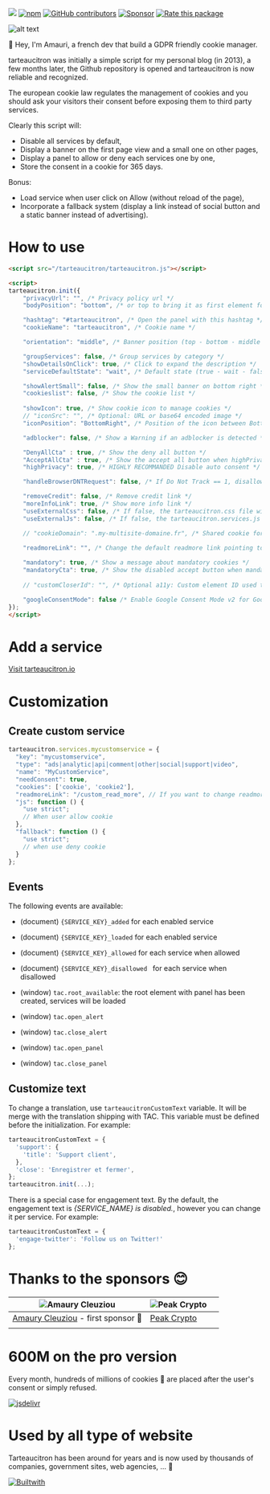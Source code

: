 
[![](https://data.jsdelivr.com/v1/package/npm/tarteaucitronjs/badge)](https://www.jsdelivr.com/package/npm/tarteaucitronjs)
[![npm](https://img.shields.io/npm/v/tarteaucitronjs.svg)](https://www.npmjs.com/package/tarteaucitronjs) [![GitHub contributors](https://img.shields.io/github/contributors/AmauriC/tarteaucitron.js.svg)](https://github.com/AmauriC/tarteaucitron.js/graphs/contributors) [![Sponsor](https://img.shields.io/static/v1?label=Sponsor&message=%E2%9D%A4&logo=GitHub)](https://github.com/sponsors/AmauriC) [![Rate this package](https://badges.openbase.com/js/rating/tarteaucitronjs.svg?token=jS4mC7aXh9xcs1pAcB0roiEUU+mrW0GjxVICITIltSw=)](https://openbase.com/js/tarteaucitronjs?utm_source=embedded&amp;utm_medium=badge&amp;utm_campaign=rate-badge)


![alt text](https://tarteaucitron.io/tarteaucitron.png "tarteaucitron.io")

👋 Hey, I'm Amauri, a french dev that build a GDPR friendly cookie manager.

tarteaucitron was initially a simple script for my personal blog (in 2013), a few months later, the Github repository is opened and tarteaucitron is now reliable and recognized.

The european cookie law regulates the management of cookies and you should ask your visitors their consent before exposing them to third party services.

Clearly this script will:
- Disable all services by default,
- Display a banner on the first page view and a small one on other pages,
- Display a panel to allow or deny each services one by one,
- Store the consent in a cookie for 365 days.

Bonus:
- Load service when user click on Allow (without reload of the page),
- Incorporate a fallback system (display a link instead of social button and a static banner instead of advertising).



# How to use

```html
<script src="/tarteaucitron/tarteaucitron.js"></script>

<script>
tarteaucitron.init({
    "privacyUrl": "", /* Privacy policy url */
    "bodyPosition": "bottom", /* or top to bring it as first element for accessibility */

    "hashtag": "#tarteaucitron", /* Open the panel with this hashtag */
    "cookieName": "tarteaucitron", /* Cookie name */

    "orientation": "middle", /* Banner position (top - bottom - middle - popup) */

    "groupServices": false, /* Group services by category */
    "showDetailsOnClick": true, /* Click to expand the description */
    "serviceDefaultState": "wait", /* Default state (true - wait - false) */

    "showAlertSmall": false, /* Show the small banner on bottom right */
    "cookieslist": false, /* Show the cookie list */
    
    "showIcon": true, /* Show cookie icon to manage cookies */
    // "iconSrc": "", /* Optional: URL or base64 encoded image */
    "iconPosition": "BottomRight", /* Position of the icon between BottomRight, BottomLeft, TopRight and TopLeft */

    "adblocker": false, /* Show a Warning if an adblocker is detected */

    "DenyAllCta" : true, /* Show the deny all button */
    "AcceptAllCta" : true, /* Show the accept all button when highPrivacy on */
    "highPrivacy": true, /* HIGHLY RECOMMANDED Disable auto consent */

    "handleBrowserDNTRequest": false, /* If Do Not Track == 1, disallow all */

    "removeCredit": false, /* Remove credit link */
    "moreInfoLink": true, /* Show more info link */
    "useExternalCss": false, /* If false, the tarteaucitron.css file will be loaded */
    "useExternalJs": false, /* If false, the tarteaucitron.services.js file will be loaded */

    // "cookieDomain": ".my-multisite-domaine.fr", /* Shared cookie for subdomain website */

    "readmoreLink": "", /* Change the default readmore link pointing to tarteaucitron.io */
    
    "mandatory": true, /* Show a message about mandatory cookies */
    "mandatoryCta": true, /* Show the disabled accept button when mandatory on */
    
    // "customCloserId": "", /* Optional a11y: Custom element ID used to open the panel */

    "googleConsentMode": false /* Enable Google Consent Mode v2 for Google ads and GA4 */
});
</script>
```

# Add a service
[Visit tarteaucitron.io](https://tarteaucitron.io/en/install/)

# Customization

## Create custom service
```js
tarteaucitron.services.mycustomservice = {
  "key": "mycustomservice",
  "type": "ads|analytic|api|comment|other|social|support|video",
  "name": "MyCustomService",
  "needConsent": true,
  "cookies": ['cookie', 'cookie2'],
  "readmoreLink": "/custom_read_more", // If you want to change readmore link
  "js": function () {
    "use strict";
    // When user allow cookie
  },
  "fallback": function () {
    "use strict";
    // when use deny cookie
  }
};
```

## Events

The following events are available:
* (document) `{SERVICE_KEY}_added` for each enabled service
* (document) `{SERVICE_KEY}_loaded` for each enabled service
* (document) `{SERVICE_KEY}_allowed` for each service when allowed
* (document) `{SERVICE_KEY}_disallowed ` for each service when disallowed

* (window) `tac.root_available`: the root element with panel has been created, services will be loaded
* (window) `tac.open_alert`
* (window) `tac.close_alert`
* (window) `tac.open_panel`
* (window) `tac.close_panel`

## Customize text

To change a translation, use `tarteaucitronCustomText` variable. It will be merge with the translation shipping with TAC. This variable must be defined before the initialization. For example:
```js
tarteaucitronCustomText = {
  'support': {
    'title': 'Support client',
  },
  'close': 'Enregistrer et fermer',
};
tarteaucitron.init(...);
```

There is a special case for engagement text. By the default, the engagement text is  _{SERVICE_NAME} is disabled._, however you can change it per service. For example:
```js
tarteaucitronCustomText = {
  'engage-twitter': 'Follow us on Twitter!'
};
```

# Thanks to the sponsors 😊

| ![Amaury Cleuziou](https://avatars.githubusercontent.com/u/26336203?v=4&s=60) | ![Peak Crypto](https://tarteaucitron.io/img/logo_peakcrypto.png)  |   |
|---|---|---|
|  [Amaury Cleuziou](https://github.com/MoryCorp) - first sponsor 🎉 | [Peak Crypto](https://www.peakcrypto.com/) |  |
| |   |   |


# 600M on the pro version

Every month, hundreds of millions of cookies 🍪 are placed after the user's consent or simply refused.

[![jsdelivr](https://tarteaucitron.io/jsdelivr.png)](https://www.jsdelivr.com/package/gh/AmauriC/tarteaucitron.js)

# Used by all type of website 

Tarteaucitron has been around for years and is now used by thousands of companies, government sites, web agencies, ... 🦾

[![Builtwith](https://tarteaucitron.io/builtwith.png)](https://trends.builtwith.com/widgets/tarteaucitron.js)
